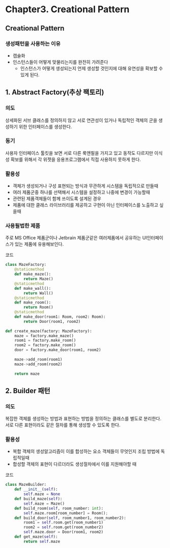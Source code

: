# Chapter3. Creational Pattern

## Creational Pattern

### 생성패턴을 사용하는 이유
- 캡슐화
- 인스턴스들이 어떻게 맞물리는지를 완전히 가려준다
    - 인스턴스가 어떻게 생성되는지 언제 생성할 것인지에 대해 유연성을 확보할 수 있게 된다.
## 1. Abstract Factory(추상 팩토리)
### 의도
상세화된 서브 클래스를 정의하지 않고 서로 연관성이 있거나 독립적인 객체의 군을 생성하기 위한 인터페이스를 생성한다.

### 동기
사용자 인터페이스 툴킷을 보면 서로 다른 룩앤필을 가지고 있고 동작도 다르지만 이식성 확보를 위해서 각 위젯을 응용프로그램에서 직접 사용하지 못하게 한다.

### 활용성
- 객체가 생성되거나 구성 표현되는 방식과 무관하게 시스템을 독립적으로 만들때
- 여러 제품군중 하나를 선택해서 시스템을 설정하고 나중에 변경이 가능할때
- 관련된 제품객체들이 함께 쓰이도록 설계된 경우
- 제품에 대한 클래스 라이브러리를 제공하고 구현이 아닌 인터페이스를 노출하고 싶을때  

### 사용될법한 제품
주로 MS Office 제품군이나 Jetbrain 제품군같은 여러제품에서 공유하는 UI인터페이스가 있는 제품에 유용해보인다.

코드
```python
class MazeFactory:
    @staticmethod
    def make_maze():
        return Maze()
    @staticmethod
    def make_wall():
        return Wall()
    @staticmethod
    def make_room():
        return Room()
    @staticmethod
    def make_door(room1: Room, room2: Room):
        return Door(room1, room2)
        
def create_maze(factory: MazeFactory):
    maze = factory.make_maze()
    room1 = factory.make_room()
    room2 = factory.make_room()
    door = factory.make_door(room1, room2)
    
    maze->add_room(room1)
    maze->add_room(room2)
    
    return maze
```


## 2. Builder 패턴
### 의도 
복잡한 객체를 생성하는 방법과 표현하는 방법을 정의하는 클래스를 별도로 분리한다. 서로 다른 표현이라도 같은 절차를 통해 생성할 수 있도록 한다.

### 활용성
- 복합 객체의 생성알고리즘이 이를 합성하는 요소 객체들이 무엇인지 조립 방법에 독립적일때
- 합성할 객체의 표현이 다르더라도 생성절차에서 이를 지원해야할 때

코드
```python
class MazeBuilder:
    def __init__(self):
        self.maze = None
    def build_maze(self):
        self.maze = Maze()
    def build_room(self, room_number: int):
        self.maze.room[room_number] = Room();
    def build_door(self, room_number1, room_number2):
        room1 = self.room.get(room_number1)
        room2 = self.room.get(room_number2)
        self.maze.door = Door(room1, room2)
    def get_maze(self):
        return self.maze
```
